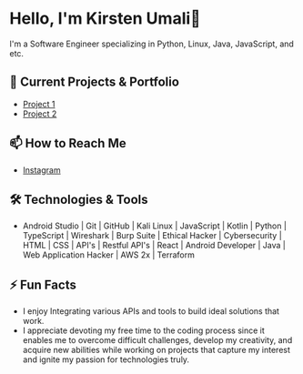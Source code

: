 # Hello, I'm **Kirsten Umali**👋

I'm a Software Engineer specializing in Python, Linux, Java, JavaScript, and etc.

## 🔭 Current Projects & Portfolio 
- [Project 1](https://youtu.be/7uv-odLEEP4?si=D5vYI9SXlxM5CMTe)
- [Project 2](https://youtu.be/uV3Ny2erO10?si=M7qTch0h76oA4xxr) 

## 📫 How to Reach Me
- [Instagram](https://www.instagram.com/carper_wiske?igsh=MWMxM3NmZ3Vrdjl1eA%3D%3D&utm_source=qr)

## 🛠️ Technologies & Tools
- Android Studio | Git | GitHub | Kali Linux | JavaScript | Kotlin | Python | TypeScript | Wireshark | Burp Suite | Ethical Hacker | Cybersecurity | HTML | CSS | API's | Restful API's | React | Android Developer | Java | Web Application Hacker | AWS 2x | Terraform

## ⚡ Fun Facts
- I enjoy Integrating various APIs and tools to build ideal solutions that work.
- I  appreciate devoting my free time to the coding process since it enables me to overcome difficult challenges, develop my creativity, and acquire new abilities while working on projects that capture my interest and ignite my passion for technologies truly.
